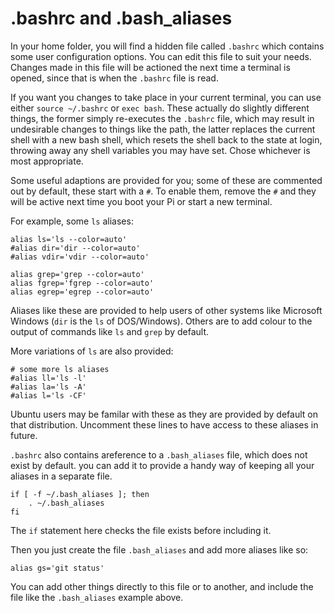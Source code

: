 # .bashrc and .bash_aliases

In your home folder, you will find a hidden file called `.bashrc` which contains some user configuration options. You can edit this file to suit your needs. Changes made in this file will be actioned the next time a terminal is opened, since that is when the `.bashrc` file is read.

If you want you changes to take place in your current terminal, you can use either `source ~/.bashrc` or `exec bash`. These actually do slightly different things, the former simply re-executes the `.bashrc` file, which may result in undesirable changes to things like the path, the latter replaces the current shell with a new bash shell, which resets the shell back to the state at login, throwing away any shell variables you may have set. Chose whichever is most appropriate.

Some useful adaptions are provided for you; some of these are commented out by default, these start with a `#`. To enable them, remove the `#` and they will be active next time you boot your Pi or start a new terminal.

For example, some `ls` aliases:

```
alias ls='ls --color=auto'
#alias dir='dir --color=auto'
#alias vdir='vdir --color=auto'

alias grep='grep --color=auto'
alias fgrep='fgrep --color=auto'
alias egrep='egrep --color=auto'
```
Aliases like these are provided to help users of other systems like Microsoft Windows (`dir` is the `ls` of DOS/Windows). Others are to add colour to the output of commands like `ls` and `grep` by default.

More variations of `ls` are also provided:

```
# some more ls aliases
#alias ll='ls -l'
#alias la='ls -A'
#alias l='ls -CF'
```

Ubuntu users may be familar with these as they are provided by default on that distribution. Uncomment these lines to have access to these aliases in future.

`.bashrc` also contains areference to a `.bash_aliases` file, which does not exist by default. you can add it to provide a handy way of keeping all your aliases in a separate file.

```
if [ -f ~/.bash_aliases ]; then
    . ~/.bash_aliases
fi
```

The `if` statement here checks the file exists before including it.

Then you just create the file `.bash_aliases` and add more aliases like so:

```
alias gs='git status'
```

You can add other things directly to this file or to another, and include the file like the `.bash_aliases` example above.
